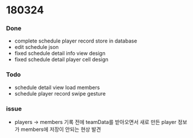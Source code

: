# 180324

### Done
- complete schedule player record store in database
- edit schedule json
- fixed schedule detail info view design
- fixed schedule detail player cell design

### Todo
- schedule detail view load members
- schedule player record swipe gesture

### issue
- players -> members 기록 전에 teamData를 받아오면서 새로 만든 player 정보가 members에 저장이 안되는 현상 발견
